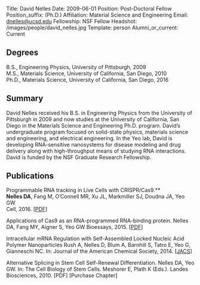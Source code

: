Title: David Nelles
Date: 2009-06-01
Position: Post-Doctoral Fellow
Position_suffix: (Ph.D.)
Affiliation: Material Science and Engineering
Email: dnelles@ucsd.edu
Fellowship:  NSF Fellow
Headshot: /images/people/david_nelles.jpg
Template: person
Alumni_or_current: Current
<!-- Status: draft -->

## Degrees

B.S., Engineering Physics, University of Pittsburgh, 2009<br>
M.S., Materials Science, University of California, San Diego, 2010<br>
Ph.D., Materials Science, University of California, San Diego, 2016<br>

## Summary

David Nelles received his B.S. in Engineering Physics from the University of Pittsburgh in 2009 and now studies at the University of California, San Diego in the Materials Science and Engineering Ph.D. program. David’s undergraduate program focused on solid-state physics, materials science and engineering, and electrical engineering. In the Yeo lab, David is developing RNA-sensitive nanosystems for disease modeling and drug delivery along with high-throughput means of studying RNA interactions. David is funded by the NSF Graduate Research Fellowship.

## Publications

Programmable RNA tracking in Live Cells with CRISPR/Cas9.**  
**Nelles DA**, Fang M, O’Connell MR, Xu JL, Markmiller SJ, Doudna JA, Yeo GW  
Cell, 2016. [[PDF](/papers/2016/nelles_rcas9_2016.pdf)] 

Applications of Cas9 as an RNA-programmed RNA-binding protein. Nelles DA, Fang MY, Aigner S, Yeo GW
Bioessays, 2015. [[PDF](http://onlinelibrary.wiley.com/resolve/doi?DOI=10.1002/bies.201500001)]

Intracellular mRNA Regulation with Self-Assembled Locked Nucleic Acid Polymer Nanoparticles
    Rush A, Nelles D, Blum A,  Barnhill S, Tatro E, Yeo G, Gianneschi NC. In: Journal of the American Chemical Society, 2014. [[JACS](http://pubs.acs.org/doi/abs/10.1021/ja503598z)]

Alternative Splicing in Stem Cell Self-Renewal Differentiation. Nelles DA, Yeo GW. In: The Cell Biology of Stem Cells. Meshorer E, Plath K (Eds.). Landes Biosciences, 2010. [PDF] [Purchase Chapter]

